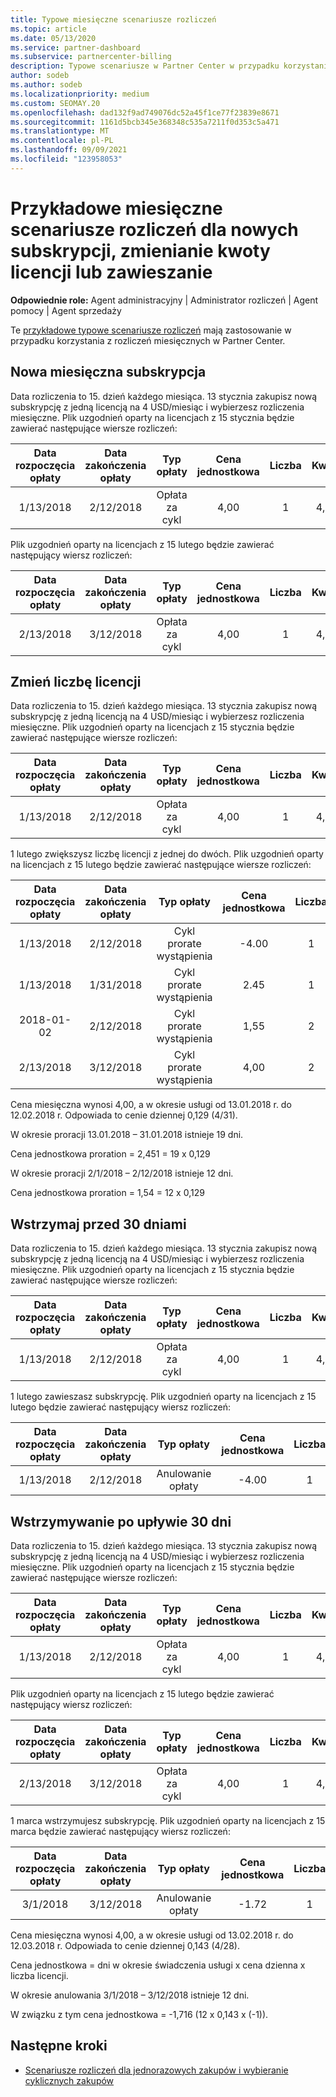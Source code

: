 ```yaml
---
title: Typowe miesięczne scenariusze rozliczeń
ms.topic: article
ms.date: 05/13/2020
ms.service: partner-dashboard
ms.subservice: partnercenter-billing
description: Typowe scenariusze w Partner Center w przypadku korzystania z rozliczeń miesięcznych — obejmuje dodawanie nowych subskrypcji, zmienianie ilości licencji i zawieszanie subskrypcji.
author: sodeb
ms.author: sodeb
ms.localizationpriority: medium
ms.custom: SEOMAY.20
ms.openlocfilehash: dad132f9ad749076dc52a45f1ce77f23839e8671
ms.sourcegitcommit: 1161d5bcb345e368348c535a7211f0d353c5a471
ms.translationtype: MT
ms.contentlocale: pl-PL
ms.lasthandoff: 09/09/2021
ms.locfileid: "123958053"
---
```

# <a name="sample-monthly-billing-scenarios-for-new-subscriptions-changing-license-amounts-or-suspensions"></a>Przykładowe miesięczne scenariusze rozliczeń dla nowych subskrypcji, zmienianie kwoty licencji lub zawieszanie

**Odpowiednie role:** Agent administracyjny | Administrator rozliczeń | Agent pomocy | Agent sprzedaży

Te [przykładowe typowe scenariusze rozliczeń](common-billing-scenarios.md) mają zastosowanie w przypadku korzystania z rozliczeń miesięcznych w Partner Center.

## <a name="new-monthly-subscription"></a>Nowa miesięczna subskrypcja

Data rozliczenia to 15. dzień każdego miesiąca. 13 stycznia zakupisz nową subskrypcję z jedną licencją na 4 USD/miesiąc i wybierzesz rozliczenia miesięczne. Plik uzgodnień oparty na licencjach z 15 stycznia będzie zawierać następujące wiersze rozliczeń:

|Data rozpoczęcia opłaty |Data zakończenia opłaty |Typ opłaty |Cena jednostkowa |Liczba |Kwota |
|       :---:      |    :---:       | :---:      |:---:      |:---:    |:---:  |
|1/13/2018         |2/12/2018    |Opłata za cykl   |4,00       |1        |4,00 |

Plik uzgodnień oparty na licencjach z 15 lutego będzie zawierać następujący wiersz rozliczeń:

|Data rozpoczęcia opłaty |Data zakończenia opłaty |Typ opłaty |Cena jednostkowa |Liczba |Kwota |
|       :---:      |    :---:       | :---:      |:---:      |:---:    |:---:  |
|2/13/2018         |3/12/2018    |Opłata za cykl   |4,00       |1        |4,00 |

## <a name="change-license-quantity"></a>Zmień liczbę licencji

Data rozliczenia to 15. dzień każdego miesiąca. 13 stycznia zakupisz nową subskrypcję z jedną licencją na 4 USD/miesiąc i wybierzesz rozliczenia miesięczne. Plik uzgodnień oparty na licencjach z 15 stycznia będzie zawierać następujące wiersze rozliczeń:

|Data rozpoczęcia opłaty |Data zakończenia opłaty |Typ opłaty |Cena jednostkowa |Liczba |Kwota |
|       :---:      |    :---:       | :---:      |:---:      |:---:    |:---:  |
|1/13/2018         |2/12/2018    |Opłata za cykl   |4,00       |1        |4,00    |

1 lutego zwiększysz liczbę licencji z jednej do dwóch. Plik uzgodnień oparty na licencjach z 15 lutego będzie zawierać następujące wiersze rozliczeń:

|Data rozpoczęcia opłaty |Data zakończenia opłaty |Typ opłaty |Cena jednostkowa |Liczba |Kwota |
|       :---:      |    :---:       | :---:      |:---:      |:---:    |:---:  |
| 1/13/2018        |2/12/2018    |Cykl prorate wystąpienia   |-4.00       |1        |-4.00   |
|1/13/2018         |1/31/2018    | Cykl prorate wystąpienia   |2.45       |1        |2.45    |
|2018-01-02         |2/12/2018    | Cykl prorate wystąpienia   |1,55       |2        |3.10    |
|2/13/2018         |3/12/2018    | Cykl prorate wystąpienia   |4,00       |2        |8.00    |

Cena miesięczna wynosi 4,00, a w okresie usługi od 13.01.2018 r. do 12.02.2018 r. Odpowiada to cenie dziennej 0,129 (4/31).

W okresie proracji 13.01.2018 – 31.01.2018 istnieje 19 dni.

Cena jednostkowa proration = 2,451 = 19 x 0,129

W okresie proracji 2/1/2018 – 2/12/2018 istnieje 12 dni.

Cena jednostkowa proration = 1,54 = 12 x 0,129

## <a name="suspend-before-30-days"></a>Wstrzymaj przed 30 dniami

Data rozliczenia to 15. dzień każdego miesiąca. 13 stycznia zakupisz nową subskrypcję z jedną licencją na 4 USD/miesiąc i wybierzesz rozliczenia miesięczne. Plik uzgodnień oparty na licencjach z 15 stycznia będzie zawierać następujące wiersze rozliczeń:

|Data rozpoczęcia opłaty |Data zakończenia opłaty |Typ opłaty |Cena jednostkowa |Liczba |Kwota |
|       :---:      |    :---:       | :---:      |:---:      |:---:    |:---:  |
|1/13/2018         |2/12/2018    |Opłata za cykl   |4,00       |1        |4,00    |

1 lutego zawieszasz subskrypcję. Plik uzgodnień oparty na licencjach z 15 lutego będzie zawierać następujący wiersz rozliczeń:

|Data rozpoczęcia opłaty |Data zakończenia opłaty |Typ opłaty |Cena jednostkowa |Liczba |Kwota |
|       :---:      |    :---:       | :---:      |:---:      |:---:    |:---:  |
1/13/2018|2/12/2018|Anulowanie opłaty|-4.00|1|-4.00

## <a name="suspend-after-30-days"></a>Wstrzymywanie po upływie 30 dni

Data rozliczenia to 15. dzień każdego miesiąca. 13 stycznia zakupisz nową subskrypcję z jedną licencją na 4 USD/miesiąc i wybierzesz rozliczenia miesięczne. Plik uzgodnień oparty na licencjach z 15 stycznia będzie zawierać następujące wiersze rozliczeń:

|Data rozpoczęcia opłaty |Data zakończenia opłaty |Typ opłaty |Cena jednostkowa |Liczba |Kwota |
|       :---:      |    :---:       | :---:      |:---:      |:---:    |:---:  |
1/13/2018|2/12/2018|Opłata za cykl|4,00|1|4,00

Plik uzgodnień oparty na licencjach z 15 lutego będzie zawierać następujący wiersz rozliczeń:

|Data rozpoczęcia opłaty |Data zakończenia opłaty |Typ opłaty |Cena jednostkowa |Liczba |Kwota |
|       :---:      |    :---:       | :---:      |:---:      |:---:    |:---:  |
2/13/2018|3/12/2018|Opłata za cykl|4,00|1|4,00

1 marca wstrzymujesz subskrypcję. Plik uzgodnień oparty na licencjach z 15 marca będzie zawierać następujący wiersz rozliczeń:

|Data rozpoczęcia opłaty |Data zakończenia opłaty |Typ opłaty |Cena jednostkowa |Liczba |Kwota |
|       :---:      |    :---:       | :---:      |:---:      |:---:    |:---:  |
3/1/2018|3/12/2018|Anulowanie opłaty|-1.72|1|-1.72

Cena miesięczna wynosi 4,00, a w okresie usługi od 13.02.2018 r. do 12.03.2018 r. Odpowiada to cenie dziennej 0,143 (4/28).

Cena jednostkowa = dni w okresie świadczenia usługi x cena dzienna x liczba licencji.

W okresie anulowania 3/1/2018 – 3/12/2018 istnieje 12 dni.

W związku z tym cena jednostkowa = -1,716 (12 x 0,143 x (-1)).

## <a name="next-steps"></a>Następne kroki

- [Scenariusze rozliczeń dla jednorazowych zakupów i wybieranie cyklicznych zakupów](common-billing-scenarios-onetime-recurring.md)